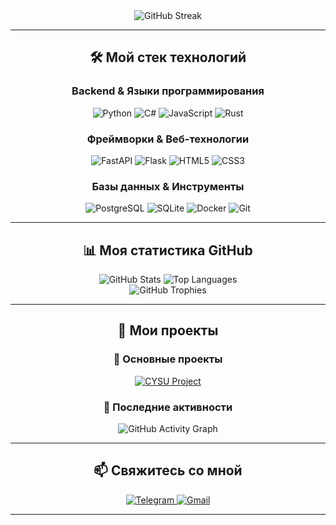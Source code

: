 <div align="center">
  <img src="https://github-readme-streak-stats.herokuapp.com/?user=cy7su&theme=radical&hide_border=true&background=0D1117" alt="GitHub Streak" />
</div>

<hr>

<div align="center">
<h2>🛠️ <strong>Мой стек технологий</strong></h2>
</div>

<div align="center">
<h3><strong>Backend & Языки программирования</strong></h3>
</div>
<div align="center">
  <img src="https://img.shields.io/badge/Python-3776AB?style=for-the-badge&logo=python&logoColor=white" alt="Python"/>
  <img src="https://img.shields.io/badge/C%23-239120?style=for-the-badge&logo=c-sharp&logoColor=white" alt="C#"/>
  <img src="https://img.shields.io/badge/JavaScript-F7DF1E?style=for-the-badge&logo=javascript&logoColor=black" alt="JavaScript"/>
  <img src="https://img.shields.io/badge/Rust-000000?style=for-the-badge&logo=rust&logoColor=white" alt="Rust"/>
</div>

<div align="center">
<h3><strong>Фреймворки & Веб-технологии</strong></h3>
</div>
<div align="center">
  <img src="https://img.shields.io/badge/FastAPI-009688?style=for-the-badge&logo=fastapi&logoColor=white" alt="FastAPI"/>
  <img src="https://img.shields.io/badge/Flask-000000?style=for-the-badge&logo=flask&logoColor=white" alt="Flask"/>
  <img src="https://img.shields.io/badge/HTML5-E34F26?style=for-the-badge&logo=html5&logoColor=white" alt="HTML5"/>
  <img src="https://img.shields.io/badge/CSS3-1572B6?style=for-the-badge&logo=css3&logoColor=white" alt="CSS3"/>
</div>

<div align="center">
<h3><strong>Базы данных & Инструменты</strong></h3>
</div>
<div align="center">
  <img src="https://img.shields.io/badge/PostgreSQL-316192?style=for-the-badge&logo=postgresql&logoColor=white" alt="PostgreSQL"/>
  <img src="https://img.shields.io/badge/SQLite-07405E?style=for-the-badge&logo=sqlite&logoColor=white" alt="SQLite"/>
  <img src="https://img.shields.io/badge/Docker-2496ED?style=for-the-badge&logo=docker&logoColor=white" alt="Docker"/>
  <img src="https://img.shields.io/badge/Git-F05032?style=for-the-badge&logo=git&logoColor=white" alt="Git"/>
</div>

<hr>

<div align="center">
<h2>📊 <strong>Моя статистика GitHub</strong></h2>
</div>

<div align="center">
  <img src="https://github-readme-stats.vercel.app/api?username=cy7su&show_icons=true&theme=radical&hide_border=true&bg_color=0D1117&title_color=6366F1&icon_color=6366F1&text_color=FFFFFF" alt="GitHub Stats" />
  <img src="https://github-readme-stats.vercel.app/api/top-langs/?username=cy7su&layout=compact&theme=radical&hide_border=true&bg_color=0D1117&title_color=6366F1&text_color=FFFFFF" alt="Top Languages" />
</div>

<div align="center">
  <img src="https://github-profile-trophy.vercel.app/?username=cy7su&theme=radical&no-frame=true&no-bg=false&margin-w=4" alt="GitHub Trophies" />
</div>

<hr>

<div align="center">
<h2>🎯 <strong>Мои проекты</strong></h2>
</div>

<div align="center">
<h3><strong>🌟 Основные проекты</strong></h3>
</div>
<div align="center">
  <a href="https://github.com/cy7su/cysu">
    <img src="https://github-readme-stats.vercel.app/api/pin/?username=cy7su&repo=cysu&theme=radical&hide_border=true&bg_color=0D1117&title_color=6366F1&text_color=FFFFFF" alt="CYSU Project" />
  </a>
</div>

<div align="center">
<h3><strong>🚀 Последние активности</strong></h3>
</div>
<div align="center">
  <img src="https://github-readme-activity-graph.vercel.app/graph?username=cy7su&theme=radical&hide_border=true&bg_color=0D1117&color=6366F1&line=FFFFFF&point=6366F1" alt="GitHub Activity Graph" />
</div>

<hr>

<div align="center">
<h2>📫 <strong>Свяжитесь со мной</strong></h2>
</div>

<div align="center">
  <a href="https://t.me/ck7luman">
    <img src="https://img.shields.io/badge/Telegram-2CA5E0?style=for-the-badge&logo=telegram&logoColor=white" alt="Telegram"/>
  </a>
  <a href="mailto:myaaq@yandex.ru">
    <img src="https://img.shields.io/badge/Gmail-D14836?style=for-the-badge&logo=gmail&logoColor=white" alt="Gmail"/>
  </a>
</div>

<hr>
